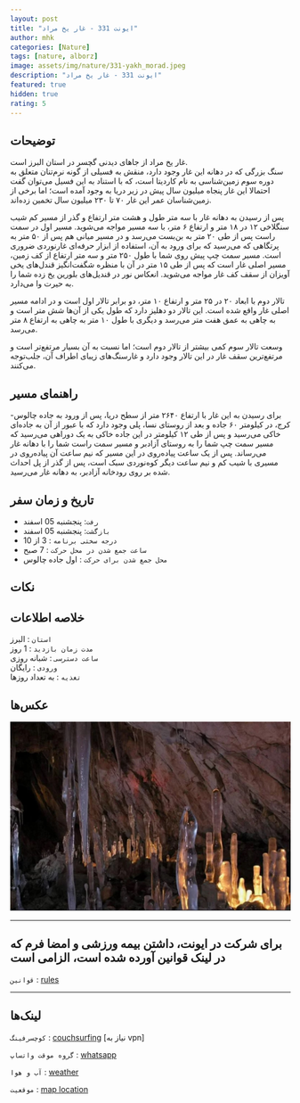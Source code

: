 ```yaml
---
layout: post
title: "ایونت 331 - غار یخ مراد"
author: mhk
categories: [Nature]
tags: [nature, alborz]
image: assets/img/nature/331-yakh_morad.jpeg
description: "ایونت 331 - غار یخ مراد"
featured: true
hidden: true
rating: 5
---
```


## توضیحات
غار یخ مراد از جاهای دیدنی گچسر در استان البرز است.   
سنگ بزرگی که در دهانه این غار وجود دارد، منقش به فسیلی از گونه نرم‌تنان متعلق به دوره سوم زمین‌شناسی به نام کاردیتا است، که با استناد به این فسیل می‌توان گفت احتمالا این غار پنجاه میلیون سال پیش در زیر دریا به وجود آمده است؛ اما برخی از زمین‌شناسان عمر این غار ۷۰ تا ۲۳۰ میلیون سال تخمین زده‌اند.   

پس از رسیدن به دهانه غار با سه متر طول و هشت متر ارتفاع و گذر از مسیر کم شیب سنگلاخی ۱۲ در ۱۸ متر و ارتفاع ۶ متر، با سه مسیر مواجه می‌شوید. مسیر اول در سمت راست پس از طی ۲۰ متر به بن‌بست می‌رسد و در مسیر میانی هم پس از ۵۰ متر به پرتگاهی که می‌رسید که برای ورود به آن، استفاده از ابزار حرفه‌ای غارنوردی ضروری است. مسیر سمت چپ پیش روی شما با طول ۲۵۰ متر و سه متر ارتفاع از کف زمین، مسیر اصلی غار است که پس از طی ۱۵ متر در آن با منظره شگفت‌انگیز قندل‌های یخی آویزان از سقف کف غار مواجه می‌شوید. انعکاس نور در قندیل‌های بلورین یخ زده شما را به حیرت وا می‌دارد.  

 تالار دوم با ابعاد ۲۰ در ۲۵ متر و ارتفاع ۱۰ متر، دو برابر تالار اول است و در ادامه مسیر اصلی غار واقع شده است. این تالار دو دهلیز دارد که طول یکی از آن‌ها شش متر است و به چاهی به عمق هفت متر می‌رسد و دیگری با طول ۱۰ متر به چاهی به ارتفاع ۸ متر می‌رسد.  

وسعت تالار سوم کمی بیشتر از تالار دوم است؛ اما نسبت به آن بسیار مرتفع‌تر است و مرتفع‌ترین سقف غار در این تالار وجود دارد و غارسنگ‌های زیبای اطراف آن، جلب‌توجه می‌کنند.  



## راهنمای مسیر
برای رسیدن به این غار با ارتفاع ۲۶۴۰ متر از سطح دریا، پس از ورود به جاده چالوس- کرج، در کیلومتر ۶۰ جاده و بعد از روستای نسا، پلی وجود دارد که با عبور از آن به جاده‌ای خاکی می‌رسید و پس از طی ۱۲ کیلومتر در این جاده خاکی به یک دوراهی می‌رسید که مسیر سمت چپ شما را به روستای آزادبر و مسیر سمت راست شما را با دهانه غار می‌رساند. پس از یک ساعت پیاده‌روی در این مسیر که نیم ساعت آن پیاده‌روی در مسیری با شیب کم و نیم ساعت دیگر کوه‌نوردی سبک است، پس از گذر از پل احداث شده بر روی رودخانه آزادبر، به دهانه غار می‌رسید.

## تاریخ و زمان سفر  
  - `رفت`: پنجشنبه 05 اسفند  
  - `بازگشت`: پنجشنبه 05 اسفند   
  - `درجه سختی برنامه` : 3 از 10  
  - `ساعت جمع شدن در محل حرکت` : 7 صبح
  - `محل جمع شدن برای حرکت` : اول جاده چالوس

## نکات


## خلاصه اطلاعات
`استان` : البرز   
`مدت زمان بازدید` : 1 روز   
`ساعت دسترسی` : شبانه روزی  
`ورودی` : رایگان  
`تغذیه` : به تعداد روزها

## عکس‌ها

<p align="center">
  <img src="/assets/img/posts/331/01.jpg" alt="mhkarami97" width="600" />
</p>

---

## برای شرکت در ایونت، داشتن بیمه ورزشی و امضا فرم که در لینک قوانین آورده شده است، الزامی است

`قوانین` : [rules](/rules-weekend)  

---

## لینک‌ها

`کوچسرفینگ` : [couchsurfing]() [نیاز به vpn]  

`گروه موقت واتساپ` : [whatsapp]()  

`آب و هوا` : [weather]()

`موقعیت` : [map location](https://www.google.com/maps/place/Yakh+Morad+Cave/@36.1182484,51.2718548,15z/data=!4m5!3m4!1s0x0:0x289f8ca61b2d0485!8m2!3d36.1182484!4d51.2718548)  